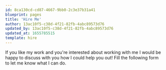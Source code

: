 ```yaml
---
id: 8ca130cd-cd87-4667-9bb0-2c3e37b31a41
blueprint: pages
title: 'Hire Me'
author: 13ac10f5-c38d-4f21-82fb-4abc89573d76
updated_by: 13ac10f5-c38d-4f21-82fb-4abc89573d76
updated_at: 1655785515
template: hire
---
```

If you like my work and you're interested about working with me I would be happy to discuss with you how I could help you out! Fill the following form to let me know what I can do.